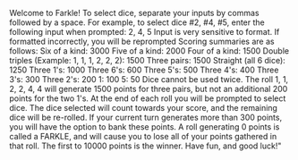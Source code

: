 Welcome to Farkle! To select dice, separate your inputs by commas followed by a space.
For example, to select dice #2, #4, #5, enter the following input when prompted: 2, 4, 5
Input is very sensitive to format. If formatted incorrectly, you will be reprompted
Scoring summaries are as follows:
	Six of a kind: 3000
	Five of a kind: 2000
	Four of a kind: 1500
	Double triples (Example: 1, 1, 1, 2, 2, 2): 1500
	Three pairs: 1500
	Straight (all 6 dice): 1250
	Three 1's: 1000
	Three 6's: 600
	Three 5's: 500
	Three 4's: 400
	Three 3's: 300
	Three 2's: 200
	1: 100
	5: 50
Dice cannot be used twice. The roll 1, 1, 2, 2, 4, 4 will generate 1500 points for
three pairs, but not an additional 200 points for the two 1's. At the end of each roll you
will be prompted to select dice. The dice selected will count towards your score, and the
remaining dice will be re-rolled. If your current turn generates more than 300 points, you will 
have the option to bank these points. A roll generating 0 points is called a FARKLE, and
will cause you to lose all of your points gathered in that roll. The first to 10000 points is
the winner. Have fun, and good luck!"
